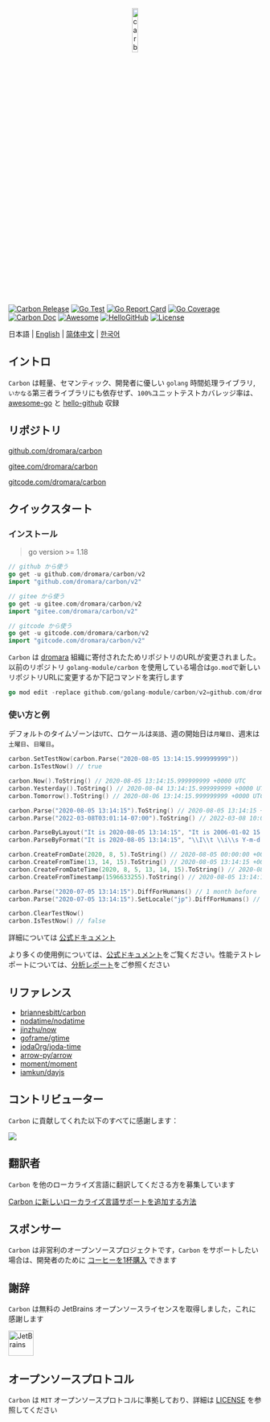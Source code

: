 <p align="center" style="margin-bottom: -10px"><a href="https://carbon.go-pkg.com/zh" target="_blank"><img src="https://carbon.go-pkg.com/logo.svg?v=2.6.x" width="15%" alt="carbon" /></a></p>

[![Carbon Release](https://img.shields.io/github/release/dromara/carbon.svg)](https://github.com/dromara/carbon/releases)
[![Go Test](https://github.com/dromara/carbon/actions/workflows/test.yml/badge.svg)](https://github.com/dromara/carbon/actions)
[![Go Report Card](https://goreportcard.com/badge/github.com/dromara/carbon/v2)](https://goreportcard.com/report/github.com/dromara/carbon/v2)
[![Go Coverage](https://codecov.io/gh/dromara/carbon/branch/master/graph/badge.svg)](https://codecov.io/gh/dromara/carbon)
[![Carbon Doc](https://img.shields.io/badge/go.dev-reference-brightgreen?logo=go&logoColor=white&style=flat)](https://pkg.go.dev/github.com/dromara/carbon/v2)
[![Awesome](https://awesome.re/badge-flat2.svg)](https://github.com/avelino/awesome-go#date-and-time)
[![HelloGitHub](https://api.hellogithub.com/v1/widgets/recommend.svg?rid=0eddd8c3469549b7b246f85a83d1c42e&claim_uid=kKBvMpyxSgLhmJO&theme=small)](https://hellogithub.com/en/repository/dromara/carbon)
[![License](https://img.shields.io/github/license/dromara/carbon)](https://github.com/dromara/carbon/blob/master/LICENSE)

日本語 | [English](README.md) | [简体中文](README.cn.md) | [한국어](README.ko.md)

## イントロ

`Carbon` は軽量、セマンティック、開発者に優しい `golang` 時間処理ライブラリ, `いかなる`第三者ライブラリにも依存せず、`100%`ユニットテストカバレッジ率は、[awesome-go](https://github.com/avelino/awesome-go#date-and-time "awesome-go") と [hello-github](https://hellogithub.com/en/repository/dromara/carbon "hello-github") 収録

## リポジトリ

[github.com/dromara/carbon](https://github.com/dromara/carbon "github.com/dromara/carbon")

[gitee.com/dromara/carbon](https://gitee.com/dromara/carbon "gitee.com/dromara/carbon")

[gitcode.com/dromara/carbon](https://gitcode.com/dromara/carbon "gitcode.com/dromara/carbon")

## クイックスタート

### インストール
> go version >= 1.18

```go
// github から使う
go get -u github.com/dromara/carbon/v2
import "github.com/dromara/carbon/v2"

// gitee から使う
go get -u gitee.com/dromara/carbon/v2
import "gitee.com/dromara/carbon/v2"

// gitcode から使う
go get -u gitcode.com/dromara/carbon/v2
import "gitcode.com/dromara/carbon/v2"
```

`Carbon` は [dromara](https://dromara.org/ "dromara") 組織に寄付されたためリポジトリのURLが変更されました。以前のリポジトリ `golang-module/carbon` を使用している場合は`go.mod`で新しいリポジトリURLに変更するか下記コマンドを実行します

```go
go mod edit -replace github.com/golang-module/carbon/v2=github.com/dromara/carbon/v2
```

### 使い方と例
デフォルトのタイムゾーンは` UTC `、ロケールは`英語`、週の開始日は`月曜日`、週末は`土曜日`、`日曜日`。

```go
carbon.SetTestNow(carbon.Parse("2020-08-05 13:14:15.999999999"))
carbon.IsTestNow() // true

carbon.Now().ToString() // 2020-08-05 13:14:15.999999999 +0000 UTC
carbon.Yesterday().ToString() // 2020-08-04 13:14:15.999999999 +0000 UTC
carbon.Tomorrow().ToString() // 2020-08-06 13:14:15.999999999 +0000 UTC

carbon.Parse("2020-08-05 13:14:15").ToString() // 2020-08-05 13:14:15 +0000 UTC
carbon.Parse("2022-03-08T03:01:14-07:00").ToString() // 2022-03-08 10:01:14 +0000 UTC

carbon.ParseByLayout("It is 2020-08-05 13:14:15", "It is 2006-01-02 15:04:05").ToString() // 2020-08-05 13:14:15 +0000 UTC
carbon.ParseByFormat("It is 2020-08-05 13:14:15", "\\I\\t \\i\\s Y-m-d H:i:s").ToString() // 2020-08-05 13:14:15 +0000 UTC

carbon.CreateFromDate(2020, 8, 5).ToString() // 2020-08-05 00:00:00 +0000 UTC
carbon.CreateFromTime(13, 14, 15).ToString() // 2020-08-05 13:14:15 +0000 UTC
carbon.CreateFromDateTime(2020, 8, 5, 13, 14, 15).ToString() // 2020-08-05 13:14:15 +0000 UTC
carbon.CreateFromTimestamp(1596633255).ToString() // 2020-08-05 13:14:15 +0000 UTC

carbon.Parse("2020-07-05 13:14:15").DiffForHumans() // 1 month before
carbon.Parse("2020-07-05 13:14:15").SetLocale("jp").DiffForHumans() // 1 ヶ月前

carbon.ClearTestNow()
carbon.IsTestNow() // false
```
詳細については <a href="https://carbon.go-pkg.com/ja" target="_blank">公式ドキュメント</a>

より多くの使用例については、<a href="https://carbon.go-pkg.com/ja" target="_blank">公式ドキュメント</a>をご覧ください。性能テストレポートについては、[分析レポート](docs/BENCHMARK.ja.md)をご参照ください

## リファレンス

* [briannesbitt/carbon](https://github.com/briannesbitt/Carbon)
* [nodatime/nodatime](https://github.com/nodatime/nodatime)
* [jinzhu/now](https://github.com/jinzhu/now)
* [goframe/gtime](https://github.com/gogf/gf/tree/master/os/gtime)
* [jodaOrg/joda-time](https://github.com/jodaOrg/joda-time)
* [arrow-py/arrow](https://github.com/arrow-py/arrow)
* [moment/moment](https://github.com/moment/moment)
* [iamkun/dayjs](https://github.com/iamkun/dayjs)

## コントリビューター
`Carbon` に貢献してくれた以下のすべてに感謝します：

<a href="https://github.com/dromara/carbon/graphs/contributors"><img src="https://contrib.rocks/image?repo=dromara/carbon&max=100&columns=16"/></a>

## 翻訳者
`Carbon` を他のローカライズ言語に翻訳してくださる方を募集しています

[Carbon に新しいローカライズ言語サポートを追加する方法](docs/CONTRIBUTING.ja.md)

## スポンサー

`Carbon` は非営利のオープンソースプロジェクトです，`Carbon` をサポートしたい場合は、開発者のために [コーヒーを1杯購入](https://carbon.go-pkg.com/ja/sponsor.html) できます

## 謝辞

`Carbon` は無料の JetBrains オープンソースライセンスを取得しました，これに感謝します

<a href="https://www.jetbrains.com" target="_blank"><img src="https://carbon.go-pkg.com/jetbrains.svg?v=2.6.x" height="50" alt="JetBrains"/></a>

## オープンソースプロトコル

`Carbon` は `MIT` オープンソースプロトコルに準拠しており、詳細は [LICENSE](./LICENSE) を参照してください
